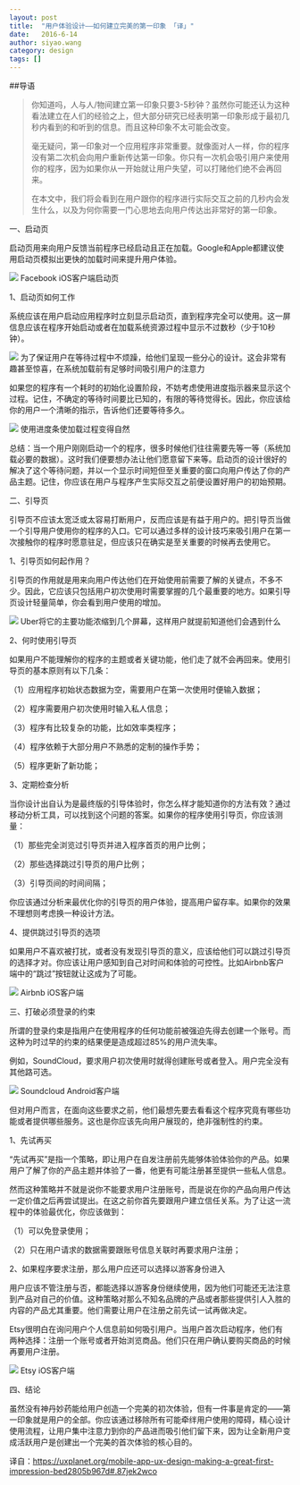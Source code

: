 ```yaml
---
layout: post
title:  "用户体验设计——如何建立完美的第一印象 「译」"
date:   2016-6-14
author: siyao.wang
category: design
tags: []
---
```


##导语

<blockquote>你知道吗，人与人/物间建立第一印象只要3-5秒钟？虽然你可能还认为这种看法建立在人们的经验之上，但大部分研究已经表明第一印象形成于最初几秒内看到的和听到的信息。而且这种印象不太可能会改变。

毫无疑问，第一印象对一个应用程序非常重要。就像面对人一样，你的程序没有第二次机会向用户重新传达第一印象。你只有一次机会吸引用户来使用你的程序，因为如果你从一开始就让用户失望，可以打赌他们绝不会再回来。


在本文中，我们将会看到在用户跟你的程序进行实际交互之前的几秒内会发生什么，以及为何你需要一门心思地去向用户传达出非常好的第一印象。</blockquote>




一、启动页

启动页用来向用户反馈当前程序已经启动且正在加载。Google和Apple都建议使用启动页模拟出更快的加载时间来提升用户体验。


![](http://upload-images.jianshu.io/upload_images/267326-06fe59df2ba5c7f9.png?imageMogr2/auto-orient/strip%7CimageView2/2/w/1240)
Facebook iOS客户端启动页

1、启动页如何工作

系统应该在用户启动应用程序时立刻显示启动页，直到程序完全可以使用。这一屏信息应该在程序开始启动或者在加载系统资源过程中显示不过数秒（少于10秒钟）。


![](http://upload-images.jianshu.io/upload_images/267326-81a5612ee90a413e.gif?imageMogr2/auto-orient/strip)
为了保证用户在等待过程中不烦躁，给他们呈现一些分心的设计。这会非常有趣甚至惊喜，在系统加载前有足够时间吸引用户的注意力

如果您的程序有一个耗时的初始化设置阶段，不妨考虑使用进度指示器来显示这个过程。记住，不确定的等待时间要比已知的，有限的等待觉得长。因此，你应该给你的用户一个清晰的指示，告诉他们还要等待多久。


![](http://upload-images.jianshu.io/upload_images/267326-2f2733afcfdae9a7.png?imageMogr2/auto-orient/strip%7CimageView2/2/w/1240)
使用进度条使加载过程变得自然

总结：当一个用户刚刚启动一个的程序，很多时候他们往往需要先等一等（系统加载必要的数据）。这时我们便要想办法让他们愿意留下来等。启动页的设计很好的解决了这个等待问题，并以一个显示时间短但至关重要的窗口向用户传达了你的产品主题。记住，你应该在用户与程序产生实际交互之前便设置好用户的初始预期。

二、引导页

引导页不应该太宽泛或太容易打断用户，反而应该是有益于用户的。把引导页当做一个引导用户使用你的程序的入口。它可以通过多样的设计技巧来吸引用户在第一次接触你的程序时愿意驻足，但应该只在确实是至关重要的时候再去使用它。

1、引导页如何起作用？

引导页的作用就是用来向用户传达他们在开始使用前需要了解的关键点，不多不少。因此，它应该只包括用户初次使用时需要掌握的几个最重要的地方。如果引导页设计轻量简单，你会看到用户使用的增加。


![](http://upload-images.jianshu.io/upload_images/267326-04ed5bb8c76e3717.gif?imageMogr2/auto-orient/strip)
Uber将它的主要功能浓缩到几个屏幕，这样用户就提前知道他们会遇到什么

2、何时使用引导页

如果用户不能理解你的程序的主题或者关键功能，他们走了就不会再回来。使用引导页的基本原则有以下几条：

（1）应用程序初始状态数据为空，需要用户在第一次使用时便输入数据；

（2）程序需要用户初次使用时输入私人信息；

（3）程序有比较复杂的功能，比如效率类程序；

（4）程序依赖于大部分用户不熟悉的定制的操作手势；

（5）程序更新了新功能；

3、定期检查分析

当你设计出自认为是最终版的引导体验时，你怎么样才能知道你的方法有效？通过移动分析工具，可以找到这个问题的答案。如果你的程序使用引导页，你应该测量：

（1）那些完全浏览过引导页并进入程序首页的用户比例；

（2）那些选择跳过引导页的用户比例；

（3）引导页间的时间间隔；

你应该通过分析来最优化你的引导页的用户体验，提高用户留存率。如果你的效果不理想则考虑换一种设计方法。

4、提供跳过引导页的选项

如果用户不喜欢被打扰，或者没有发现引导页的意义，应该给他们可以跳过引导页的选择才对。你应该让用户感知到自己对时间和体验的可控性。比如Airbnb客户端中的“跳过”按钮就让这成为了可能。


![](http://upload-images.jianshu.io/upload_images/267326-819333e1fcb8a5e0.png?imageMogr2/auto-orient/strip%7CimageView2/2/w/1240)
Airbnb iOS客户端

三、打破必须登录的约束

所谓的登录约束是指用户在使用程序的任何功能前被强迫先得去创建一个账号。而这种为时过早的约束的结果便是造成超过85%的用户流失率。

例如，SoundCloud，要求用户初次使用时就得创建账号或者登入。用户完全没有其他路可选。


![](http://upload-images.jianshu.io/upload_images/267326-09f5d5d7e35de2bc.png?imageMogr2/auto-orient/strip%7CimageView2/2/w/1240)
Soundcloud Android客户端

但对用户而言，在面向这些要求之前，他们最想先要去看看这个程序究竟有哪些功能或者提供哪些服务。这也是你应该先向用户展现的，绝非强制性的约束。

1、先试再买

“先试再买”是指一个策略，即让用户在自发注册前先能够体验体验你的产品。如果用户了解了你的产品主题并体验了一番，他更有可能注册甚至提供一些私人信息。

然而这种策略并不就是说你不能要求用户注册账号，而是说在你的产品向用户传达一定价值之后再尝试提出。在这之前你首先要跟用户建立信任关系。为了让这一流程中的体验最优化，你应该做到：

（1）可以免登录使用；

（2）只在用户请求的数据需要跟账号信息关联时再要求用户注册；

2、如果程序要求注册，那么用户应还可以选择以游客身份进入

用户应该不管注册与否，都能选择以游客身份继续使用，因为他们可能还无法注意到产品对自己的价值。这种策略对那么不知名品牌的产品或者那些提供引人入胜的内容的产品尤其重要。他们需要让用户在注册之前先试一试再做决定。

Etsy很明白在询问用户个人信息前如何吸引用户。当用户首次启动程序，他们有两种选择：注册一个账号或者开始浏览商品。他们只在用户确认要购买商品的时候再要用户注册。


![](http://upload-images.jianshu.io/upload_images/267326-3170f509516356e1.png?imageMogr2/auto-orient/strip%7CimageView2/2/w/1240)
Etsy iOS客户端

四、结论

虽然没有神丹妙药能给用户创造一个完美的初次体验，但有一件事是肯定的——第一印象就是用户的全部。你应该通过移除所有可能牵绊用户使用的障碍，精心设计使用流程，让用户集中注意力到你的产品进而吸引他们留下来，因为让全新用户变成活跃用户是创建出一个完美的首次体验的核心目的。





译自：https://uxplanet.org/mobile-app-ux-design-making-a-great-first-impression-bed2805b967d#.87jek2wco